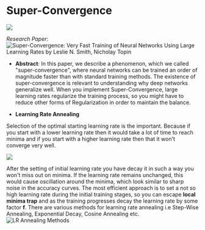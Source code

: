 # Super-Convergence

![](https://pngimage.net/wp-content/uploads/2018/06/superman-cartoon-png-1.png)


*Research Paper*: ![Super-Convergence: Very Fast Training of Neural Networks Using Large Learning Rates by
Leslie N. Smith, Nicholay Topin](https://arxiv.org/abs/1708.07120)

* **Abstract**: In this paper, we describe a phenomenon, which we called "super-convergence", where neural networks can be trained an order of magnitude faster than with standard training methods. The existence of super-convergence is relevant to understanding why deep networks generalize well.
When you implement Super-Convergence, large learning rates regularize the training process, so you might have to reduce other forms of Regularization in order to maintain the balance. 

* **Learning Rate Annealing**

Selection of the optimal starting learning rate is the important. Because if you start with a lower learning rate then it would take a lot of time to reach minima and if you start with a higher learning rate then that it won't converge very well. 


![](https://www.bdhammel.com/assets/learning-rate/lr-types.png)


After the setting of initial learning rate you have decay it in such a way you won't miss out on minima. If the learning rate remains unchanged, this would cause oscillation around the minima, which look similar to sharp noise in the accuracy curves. 
The most efficient approach is to set a not so high learning rate during the initial training stages, so you can escape **local minima trap** and as the training progresses decay the learning rate by some factor **f**. There are various methods for learning rate annealing i.e Step-Wise Annealing, Exponential Decay, Cosine Annealing etc. ![LR Annealing Methods](https://cs231n.github.io/neural-networks-3/#anneal) 






